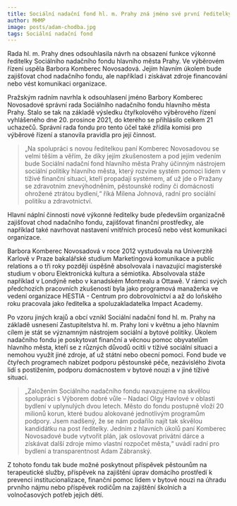 ```yaml
---
title: Sociální nadační fond hl. m. Prahy zná jméno své první ředitelky
author: MHMP
image: posts/adam-chodba.jpg
tags: Sociální nadační fond
---
```


Rada hl. m. Prahy dnes odsouhlasila návrh na obsazení funkce výkonné ředitelky Sociálního nadačního fondu hlavního města Prahy. Ve výběrovém řízení uspěla Barbora Komberec Novosadová. Jejím hlavním úkolem bude zajišťovat chod nadačního fondu, ale například i získávat zdroje financování nebo vést komunikaci organizace.

Pražským radním navrhla k odsouhlasení jméno Barbory Komberec Novosadové správní rada Sociálního nadačního fondu hlavního města Prahy. Stalo se tak na základě výsledku čtyřkolového výběrového řízení vyhlášeného dne 20. prosince 2021, do kterého se přihlásilo celkem 21 uchazečů. Správní rada fondu pro tento účel také zřídila komisi pro výběrové řízení a stanovila pravidla pro její činnost.

> „Na spolupráci s novou ředitelkou paní Komberec Novosadovou se velmi těším a věřím, že díky jejím zkušenostem a pod jejím vedením bude Sociální nadační fond hlavního města Prahy účinným nástrojem sociální politiky hlavního města, který rozvine systém pomoci lidem v tíživé finanční situaci, kteří propadají systémem, ať už jde o Pražany se zdravotním znevýhodněním, pěstounské rodiny či domácnosti ohrožené ztrátou bydlení,“ říká Milena Johnová, radní pro sociální politiku a zdravotnictví.

Hlavní náplní činnosti nové výkonné ředitelky bude především organizačně zajišťovat chod nadačního fondu, zajišťovat finanční prostředky, ale například také navrhovat nastavení vnitřních procesů nebo vést komunikaci organizace.

Barbora Komberec Novosadová v roce 2012 vystudovala na Univerzitě Karlově v Praze bakalářské studium Marketingová komunikace a public relations a o tři roky později úspěšně absolvovala i navazující magisterské studium v oboru Elektronická kultura a sémiotika. Absolvovala stáže například v Londýně nebo v kanadském Montrealu a Ottawě. V rámci svých předchozích pracovních zkušeností byla jako programová manažerka ve vedení organizace HESTIA - Centrum pro dobrovolnictví a až do loňského roku pracovala jako ředitelka a spoluzakladatelka Impact Academy.

Po vzoru jiných krajů a obcí vznikl Sociální nadační fond hl. m. Prahy na základě usnesení Zastupitelstva hl. m. Prahy loni v květnu a jeho hlavním cílem je stát se významným nástrojem sociální a bytové politiky. Úkolem nadačního fondu je poskytovat finanční a věcnou pomoc obyvatelům hlavního města, kteří se z různých důvodů ocitli v tíživé sociální situaci a nemohou využít jiné zdroje, ať už státní nebo obecní pomoci. Fond bude ve čtyřech programech nabízet podporu pěstounské péče, nezávislého života lidí s postižením, podporu domácnostem v bytové nouzi a v jiné tíživé situaci.

> „Založením Sociálního nadačního fondu navazujeme na skvělou spolupráci s Výborem dobré vůle – Nadací Olgy Havlové v oblasti bydlení v uplynulých dvou letech. Město do fondu postupně vloží 20 milionů korun, které budou alokované jednotlivým programům podpory. Jsem nadšený, že se nám podařilo najít tak skvělou kandidátku na post ředitelky. Jedním z hlavních úkolů paní Komberec Novosadové bude vytvořit plán, jak oslovovat privátní dárce a získávat další zdroje mimo vlastní rozpočet města,“ uvádí radní pro bydlení a transparentnost Adam Zábranský.

Z tohoto fondu tak bude možné poskytnout příspěvek pěstounům na terapeutické služby, příspěvek na zajištění úprav domácího prostředí k prevenci institucionalizace, finanční pomoc lidem v bytové nouzi na úhradu prvního nájmu nebo příspěvek rodičům na zajištění školních a volnočasových potřeb jejich dětí.
